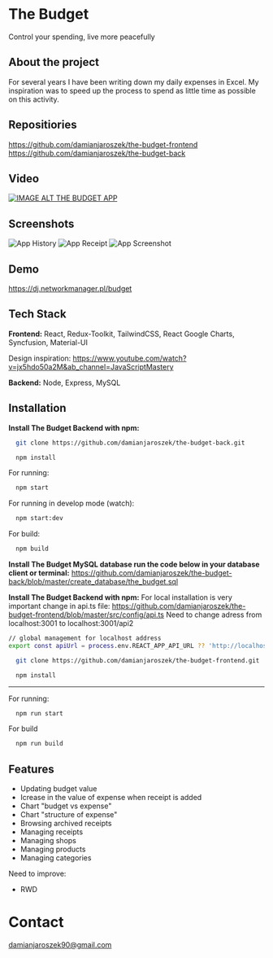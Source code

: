 
# The Budget

Control your spending, live more peacefully


## About the project
For several years I have been writing down my daily expenses in Excel. My inspiration was to speed up the process to spend as little time as possible on this activity. 


## Repositiories
  https://github.com/damianjaroszek/the-budget-frontend </br>
  https://github.com/damianjaroszek/the-budget-back


## Video
[![IMAGE ALT THE BUDGET APP](https://i.ibb.co/ckKcJn0/the-budget-screen.jpg)](https://www.youtube.com/watch?v=vQRq8U8V5xg&ab_channel=DamianJaroszek)
## Screenshots

![App History](https://i.ibb.co/1Gv3m2b/history.jpg)
![App Receipt](https://i.ibb.co/fDW7c9Q/receipt.png)
![App Screenshot](https://i.ibb.co/WBL65Zp/category.jpg)

## Demo

https://dj.networkmanager.pl/budget


## Tech Stack

**Frontend:** React, Redux-Toolkit, TailwindCSS, React Google Charts, Syncfusion, Material-UI

Design inspiration: 
https://www.youtube.com/watch?v=jx5hdo50a2M&ab_channel=JavaScriptMastery

**Backend:** Node, Express, MySQL


## Installation

**Install The Budget Backend with npm:**

```bash
  git clone https://github.com/damianjaroszek/the-budget-back.git
```
```bash
  npm install
```
For running:
```bash
  npm start
```


For running in develop mode (watch):
```bash
  npm start:dev
```

For build:
```bash
  npm build
```


**Install The Budget MySQL database run the code below in your database client or terminal:**
https://github.com/damianjaroszek/the-budget-back/blob/master/create_database/the_budget.sql 

**Install The Budget Backend with npm:**
For local installation is very important change in api.ts file:
https://github.com/damianjaroszek/the-budget-frontend/blob/master/src/config/api.ts
Need to change adress from localhost:3001 to localhost:3001/api2
```bash
// global management for localhost address
export const apiUrl = process.env.REACT_APP_API_URL ?? 'http://localhost:3001/api2';
```
```bash
  git clone https://github.com/damianjaroszek/the-budget-frontend.git
```
```bash
  npm install
```

______________

For running:
```bash
  npm run start
```

For build
```bash
  npm run build
```

    
## Features

- Updating budget value
- Icrease in the value of expense when receipt is added
- Chart "budget vs expense"
- Chart "structure of expense"
- Browsing archived receipts
- Managing receipts
- Managing shops
- Managing products
- Managing categories

Need to improve:
- RWD

# Contact

damianjaroszek90@gmail.com
